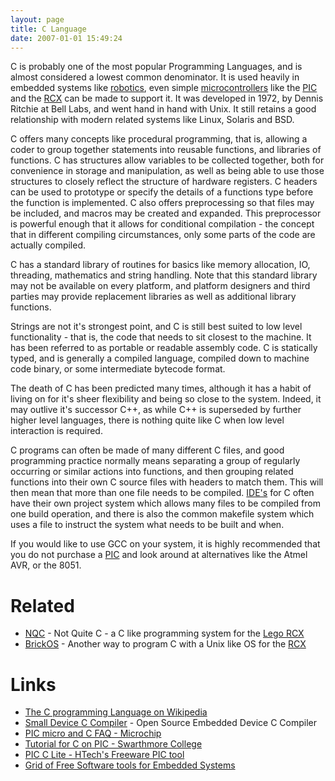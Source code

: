 ```yaml
---
layout: page
title: C Language
date: 2007-01-01 15:49:24
---
```

<p>C is probably one of the most popular Programming Languages, and is almost considered a lowest common denominator. It is used heavily in embedded systems like <a class="wiki" href="/wiki/robotic.html" title="Robotic">robotics</a>, even simple <a a="" brain")="" class="wiki" for="" href="/wiki/microcontroller.html" robot"="" title="A programmable digital controller (or ">microcontrollers</a> like the <a class="wiki" href="/wiki/pic.html" title="PIC">PIC</a> and the <a class="wiki" href="/wiki/rcx.html" title="The Lego Robot Command Explorer">RCX</a> can be made to support it. It was developed in 1972, by Dennis Ritchie at Bell Labs, and went hand in hand with Unix. It still retains a good relationship with modern related systems like Linux, Solaris and BSD.
</p>
<p>C offers many concepts like procedural programming, that is, allowing a coder to group together statements into reusable functions, and libraries of functions. C has structures allow variables to be collected together, both for convenience in storage and manipulation, as well as being able to use those structures to closely reflect the structure of hardware registers. C headers can be used to prototype or specify the details of a functions type before the function is implemented. C also offers preprocessing so that files may be included, and macros may be created and expanded. This preprocessor is powerful enough that it allows for conditional compilation - the concept that in different compiling circumstances, only some parts of the code are actually compiled.
</p>
<p>C has a standard library of routines for basics like memory allocation, IO, threading, mathematics and string handling. Note that this standard library may not be available on every platform, and platform designers and third parties may provide replacement libraries as well as additional library functions.
</p>
<p>Strings are not it's strongest point, and C is still best suited to low level functionality - that is, the code that needs to sit closest to the machine. It has been referred to as portable or readable assembly code. C is statically typed, and is generally a compiled language, compiled down to machine code binary, or some intermediate bytecode format.
</p>
<p>The death of C has been predicted many times, although it has a habit of living on for it's sheer flexibility and being so close to the system. Indeed, it may outlive it's successor C++, as while C++ is superseded by further higher level languages, there is nothing quite like C when low level interaction is required.
</p>
<p>C programs can often be made of many different C files, and good programming practice normally means separating a group of regularly occurring or similar actions into functions, and then grouping related functions into their own C source files with headers to match them. This will then mean that more than one file needs to be compiled. <a class="wiki" href="/wiki/idetool.html" title="Integrated Development Environment">IDE's</a> for C often have their own project system which allows many files to be compiled from one build operation, and there is also the common makefile system which uses a file to instruct the system what needs to be built and when.
</p>
<p>If you would like to use GCC on your system, it is highly recommended that you do not purchase a <a class="wiki" href="/wiki/pic.html" title="PIC">PIC</a> and look around at alternatives like the Atmel AVR, or the 8051.
</p>
<h1  id="Related">Related</h1>
<ul><li> <a class="wiki" href="/wiki/nqc.html" title="Not Quite C - A Lego PBrick Programming Language">NQC</a> - Not Quite C - a C like programming system for the <a class="wiki" href="/wiki/rcx.html" title="The Lego RCX">Lego RCX</a>
</li><li> <a class="wiki" href="/wiki/brickos.html" title="An entire Embedded OS for the RCX">BrickOS</a> - Another way to program C with a Unix like OS for the <a class="wiki" href="/wiki/rcx.html" title="The Lego Robot Command Explorer">RCX</a>
</li></ul><p>
</p>
<h1  id="Links">Links</h1>
<ul><li> <a  href="http://en.wikipedia.org/wiki/C_%28programming_language%29" rel="external" target="_blank">The C programming Language on Wikipedia</a>
</li><li> <a  href="http://sdcc.sourceforge.net/" rel="external" target="_blank">Small Device C Compiler</a> - Open Source Embedded Device C Compiler
</li><li> <a  href="http://www.microchipc.com/HiTechCFAQ/" rel="external" target="_blank">PIC micro and C FAQ - Microchip</a>
</li><li> <a  href="http://www.swarthmore.edu/NatSci/echeeve1/Ref/C%20for%20PIC/C_Intro.html" rel="external" target="_blank">Tutorial for C on PIC - Swarthmore College</a>
</li><li> <a  href="http://www.htsoft.com/products/PICClite.php" rel="external" target="_blank">PIC C Lite - HTech's Freeware PIC tool</a>
</li><li> <a  href="http://my.execpc.com/~geezer/embed/tools.htm" rel="external" target="_blank">Grid of Free Software tools for Embedded Systems</a>
</li></ul><p>
</p>
